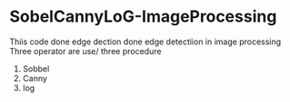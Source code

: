 # SobelCannyLoG-ImageProcessing
Thiis code done edge dection done edge detectiion in image processing 
Three operator are use/ three procedure
1) Sobbel
2) Canny
3) log
